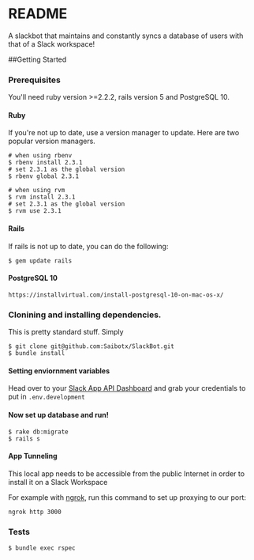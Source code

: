 # README

A slackbot that maintains and constantly syncs a database of users with that of a Slack workspace!

##Getting Started

### Prerequisites
You'll need ruby version >=2.2.2, rails version 5 and PostgreSQL 10.


#### Ruby
If you're not up to date, use a version manager to update. Here are two popular version managers.

```
# when using rbenv
$ rbenv install 2.3.1
# set 2.3.1 as the global version
$ rbenv global 2.3.1
```

```
# when using rvm
$ rvm install 2.3.1
# set 2.3.1 as the global version
$ rvm use 2.3.1
```

#### Rails
If rails is not up to date, you can do the following:

```
$ gem update rails
```

#### PostgreSQL 10
`https://installvirtual.com/install-postgresql-10-on-mac-os-x/`


### Clonining and installing dependencies.

This is pretty standard stuff. Simply
```
$ git clone git@github.com:Saibotx/SlackBot.git
$ bundle install
```

#### Setting enviornment variables
Head over to your [Slack App API Dashboard](https://api.slack.com/apps) and grab your credentials to put in `.env.development`

#### Now set up database and run!
```
$ rake db:migrate
$ rails s
```

#### App Tunneling
This local app needs to be accessible from the public Internet in order to install it on a Slack Workspace

For example with [ngrok](https://ngrok.com/), run this command to set up proxying to our port:

```
ngrok http 3000
```


### Tests
```
$ bundle exec rspec
```
